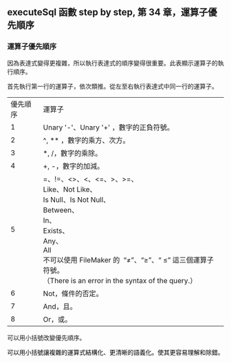<h2>executeSql 函數 step by step, 第 34 章，運算子優先順序</h2><h3 style="text-align: start;">運算子優先順序</h3><p style="text-align: start;">因為表達式變得更複雜，所以執行表達式的順序變得很重要。此表顯示運算子的執行順序。</p><p style="text-align: start;">首先執行第一行的運算子，依次類推。從左至右執行表達式中同一行的運算子。</p><table style="width: auto; text-align: start;"><tbody><tr><td colspan="1" rowspan="1" width="auto" style="text-align: left;">優先順序</td><td colspan="1" rowspan="1" width="auto" style="text-align: left;">運算子</td></tr><tr><td colspan="1" rowspan="1" width="auto" style="text-align: left;">1</td><td colspan="1" rowspan="1" width="auto" style="text-align: left;">Unary '-'、Unary '+' ，數字的正負符號。</td></tr><tr><td colspan="1" rowspan="1" width="auto" style="text-align: left;">2</td><td colspan="1" rowspan="1" width="auto" style="text-align: left;">^, ** ，數字的乘方、次方。</td></tr><tr><td colspan="1" rowspan="1" width="auto" style="text-align: left;">3</td><td colspan="1" rowspan="1" width="auto" style="text-align: left;">*, /，數字的乘除。</td></tr><tr><td colspan="1" rowspan="1" width="auto" style="text-align: left;">4</td><td colspan="1" rowspan="1" width="auto" style="text-align: left;">+, -，數字的加減。</td></tr><tr><td colspan="1" rowspan="1" width="auto" style="text-align: left;">5</td><td colspan="1" rowspan="1" width="auto" style="text-align: left;">=、!=、&lt;&gt;、&lt;、&lt;=、&gt;、&gt;=、<br>Like、Not Like、<br>Is Null、Is Not Null、<br>Between、<br>In、<br>Exists、<br>Any、<br>All<br>不可以使用 FileMaker 的 &nbsp;“≠”、“≥”、“ ≤” 這三個運算子符號。<br>（There is an error in the syntax of the query.） </td></tr><tr><td colspan="1" rowspan="1" width="auto" style="text-align: left;">6</td><td colspan="1" rowspan="1" width="auto" style="text-align: left;">Not，條件的否定。</td></tr><tr><td colspan="1" rowspan="1" width="auto" style="text-align: left;">7</td><td colspan="1" rowspan="1" width="auto" style="text-align: left;">And，且。</td></tr><tr><td colspan="1" rowspan="1" width="auto" style="text-align: left;">8</td><td colspan="1" rowspan="1" width="auto" style="text-align: left;">Or，或。</td></tr></tbody></table><p>可以用小括號改變優先順序。</p><p><span style="color: rgb(0, 0, 0);">可以用小括號讓複雜的運算式結構化、更清晰的語義化。使其更容易理解和除錯。</span></p><p><br></p>